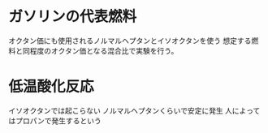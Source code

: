 # ガソリンの代表燃料
オクタン価にも使用されるノルマルヘプタンとイソオクタンを使う
想定する燃料と同程度のオクタン価となる混合比で実験を行う。
# 低温酸化反応
イソオクタンでは起こらない
ノルマルヘプタンくらいで安定に発生
人によってはプロパンで発生するという

